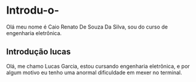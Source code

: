 # Introdu-o-
Olá meu nome é Caio Renato De Souza Da Silva, sou do curso de engenharia eletrônica.
## Introdução lucas
Olá, me chamo Lucas Garcia, estou cursando engenharia eletrônica, e por algum motivo eu tenho uma anormal dificuldade em mexer no terminal.
